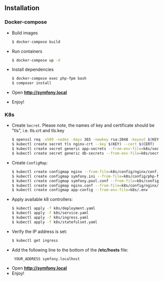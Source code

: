 ## Installation

### Docker-compose
* Build images 
    ```bash
    $ docker-compose build
    ```
* Run containers
    ```bash
    $ docker-compose up -d
    ```
* Install dependencies
    ```bash
    $ docker-compose exec php-fpm bash
    $ composer install
    ```

* Open  **http://symfony.local**
* Enjoy!

### K8s
* Create `Secret`. Please note, the names of key and certificate should be "tls", i.e. tls.crt and tls.key
    ```bash
    $ openssl req -x509 -nodes -days 365 -newkey rsa:2048 -keyout $(KEY) -out $(CERT) -subj "/CN=nginxsvc/O=nginxsvc"
    $ kubectl create secret tls nginx-crt --key $(KEY) --cert $(CERT)
    $ kubectl create secret generic app-secrets --from-env-file=k8s/secrets/.env.app.secrets
    $ kubectl create secret generic db-secrets --from-env-file=k8s/secrets/.env.db.secrets
    ```
* Create `ConfigMap`:
    ```bash
    $ kubectl create configmap nginx --from-file=k8s/config/nginx/conf.d
    $ kubectl create configmap symfony.ini --from-file=k8s/config/php-fpm/conf.d/symfony.ini
    $ kubectl create configmap symfony.pool.conf --from-file=k8s/config/php-fpm/php-fpm.d/symfony.pool.conf
    $ kubectl create configmap nginx.conf --from-file=k8s/config/nginx/nginx.conf
    $ kubectl create configmap app-config --from-env-file=k8s/.env
    ```
* Apply available k8 controllers:
    ```bash
    $ kubectl apply -f k8s/deployment.yaml
    $ kubectl apply -f k8s/service.yaml
    $ kubectl apply -f k8s/ingress.yaml
    $ kubectl apply -f k8s/statefulset.yaml
    ```
* Verify the IP address is set:
    ```bash
    $ kubectl get ingress
    ```
* Add the following line to the bottom of the **/etc/hosts** file:
    ```text
     YOUR_ADDRESS symfony.localhost
    ```
* Open  **http://symfony.local**
* Enjoy!
